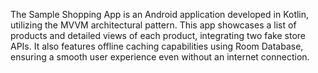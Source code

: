 The Sample Shopping App is an Android application developed in Kotlin, utilizing the MVVM architectural pattern. This app showcases a list of products and detailed views of each product, integrating two fake store APIs. It also features offline caching capabilities using Room Database, ensuring a smooth user experience even without an internet connection.
